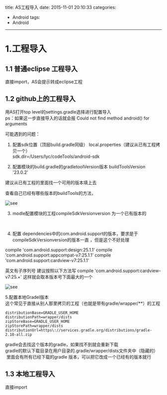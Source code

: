 title: AS工程导入
date: 2015-11-01 20:10:33
categories:
- Android
tags:
- Android
---

# 1.工程导入
## 1.1 普通eclipse  工程导入
直接import，AS会提示转成eclipse工程
## 1.2 github上的工程导入  
用AS打开top level的settings.gradle选择进行配置导入   
ps：如果这一步直接导入的话就会报   Could not find method android() for arguments   

可能遇到的问题：  

1. 配置sdk位置（顶层build.gradle同级）
local.properties（建议从已有工程拷贝一个）  
sdk.dir=/Users/lyc/codeTools/android-sdk  

2. 配置模块的build.gradle的gradletoolVersion版本
buildToolsVersion '23.0.2'

建议从已有工程的里面找一个可用的版本填上去

查看自己已经有哪些版本的buildTools的方法，

![see](https://github.com/liuyicheng3/learning-summary/blob/master/images/AS%E5%AF%BC%E5%85%A5%E5%B7%A5%E7%A8%8B01.png?raw=true)  

3. modle配置模块的工程compileSdkVersionversion
为一个已有版本的

 


4. 配置
dependencies中的com.android.support的版本，要求是于compileSdkVersionversion的版本一直
，但是这个不好处理

compile 'com.android.support:design:25.1.1'
compile 'com.android.support:appcompat-v7:25.1.1'
compile 'com.android.support:cardview-v7:25.1.1'

英文有子序列号
建议按照以下方法写
compile 'com.android.support:cardview-v7:25.+'
这样就会取本版本号下面最大的一个

![see](https://github.com/liuyicheng3/learning-summary/blob/master/images/AS%E5%AF%BC%E5%85%A5%E5%B7%A5%E7%A8%8B02.png?raw=true)   

5.配置本地Gradel版本  
这个常见于直接从别人那里拷贝的工程（也就是带有gradle/wrapper/**）的工程

    distributionBase=GRADLE_USER_HOME
    distributionPath=wrapper/dists
    zipStoreBase=GRADLE_USER_HOME
    zipStorePath=wrapper/dists
    distributionUrl=https\://services.gradle.org/distributions/gradle-2.10-all.zip 
gradle会去找这个版本的gradle，如果找不到就会重新下载  
gradle的默认下载目录在用户目录的.gradle/wrapper/dists文件夹中（隐藏的）  里面会有所有已经下载的gradle 版本，可以把它改成一个已经有的版本就行

## 1.3 本地工程导入  
直接import





